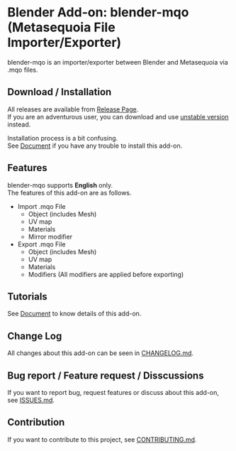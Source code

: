 # Blender Add-on: blender-mqo (Metasequoia File Importer/Exporter)

blender-mqo is an importer/exporter between Blender and Metasequoia via .mqo files.


## Download / Installation

All releases are available from [Release Page](https://github.com/nutti/blender-mqo/releases).  
If you are an adventurous user, you can download and use [unstable version](https://github.com/nutti/blender-mqo/archive/master.zip) instead.

Installation process is a bit confusing.  
See [Document](docs/installation.md) if you have any trouble to install this add-on.


## Features

blender-mqo supports **English** only.  
The features of this add-on are as follows.

* Import .mqo File
  * Object (includes Mesh)
  * UV map
  * Materials
  * Mirror modifier
* Export .mqo File
  * Object (includes Mesh)
  * UV map
  * Materials
  * Modifiers (All modifiers are applied before exporting)


## Tutorials

See [Document](docs/tutorial.md) to know details of this add-on.


## Change Log

All changes about this add-on can be seen in [CHANGELOG.md](CHANGELOG.md).


## Bug report / Feature request / Disscussions

If you want to report bug, request features or discuss about this add-on, see [ISSUES.md](ISSUES.md).


## Contribution

If you want to contribute to this project, see [CONTRIBUTING.md](CONTRIBUTING.md).